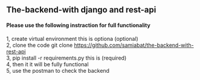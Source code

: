 ## The-backend-with django and rest-api

#### Please use the following instraction for full functionality
1, create virtual environment this is optiona (optional) </br>
2, clone the code  git clone https://github.com/samiabat/the-backend-with-rest-api </br>
3, pip install -r requirements.py   this is (required) </br>
4, then it it will be fully functional </br>
5, use the postman to check the backend </br>
